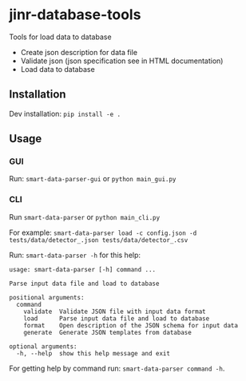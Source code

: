 # jinr-database-tools
Tools for load data to database

* Create json description for data file
* Validate json (json specification see in HTML documentation)
* Load data to database

## Installation

Dev installation: `pip install -e .`

## Usage

### GUI

Run: `smart-data-parser-gui` or `python main_gui.py`

### CLI

Run `smart-data-parser` or `python main_cli.py`

For example: 
`smart-data-parser load -c config.json -d tests/data/detector_.json tests/data/detector_.csv`

Run: `smart-data-parser -h` for this help:
```
usage: smart-data-parser [-h] command ...

Parse input data file and load to database

positional arguments:
  command
    validate  Validate JSON file with input data format
    load      Parse input data file and load to database
    format    Open description of the JSON schema for input data
    generate  Generate JSON templates from database

optional arguments:
  -h, --help  show this help message and exit
```
For getting help by command run: `smart-data-parser command -h`.